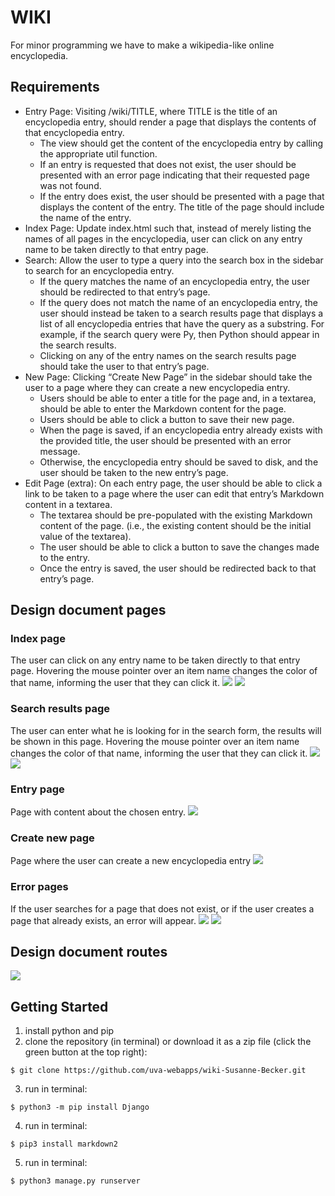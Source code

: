 # WIKI

For minor programming we have to make a wikipedia-like online encyclopedia.

## Requirements

* Entry Page: Visiting /wiki/TITLE, where TITLE is the title of an encyclopedia entry, should render a page that displays the contents of that encyclopedia entry.
    * The view should get the content of the encyclopedia entry by calling the appropriate util function.
    * If an entry is requested that does not exist, the user should be presented with an error page indicating that their requested page was not found.
    * If the entry does exist, the user should be presented with a page that displays the content of the entry. The title of the page should include the name of the entry.
* Index Page: Update index.html such that, instead of merely listing the names of all pages in the encyclopedia, user can click on any entry name to be taken directly to that entry page.
* Search: Allow the user to type a query into the search box in the sidebar to search for an encyclopedia entry.
    * If the query matches the name of an encyclopedia entry, the user should be redirected to that entry’s page.
    * If the query does not match the name of an encyclopedia entry, the user should instead be taken to a search results page that displays a list of all encyclopedia entries that have the query as a substring. For example, if the search query were Py, then Python should appear in the search results.
    * Clicking on any of the entry names on the search results page should take the user to that entry’s page.
* New Page: Clicking “Create New Page” in the sidebar should take the user to a page where they can create a new encyclopedia entry.
    * Users should be able to enter a title for the page and, in a textarea, should be able to enter the Markdown content for the page.
    * Users should be able to click a button to save their new page.
    * When the page is saved, if an encyclopedia entry already exists with the provided title, the user should be presented with an error message.
    * Otherwise, the encyclopedia entry should be saved to disk, and the user should be taken to the new entry’s page.
* Edit Page (extra): On each entry page, the user should be able to click a link to be taken to a page where the user can edit that entry’s Markdown content in a textarea.
    * The textarea should be pre-populated with the existing Markdown content of the page. (i.e., the existing content should be the initial value of the textarea).
    * The user should be able to click a button to save the changes made to the entry.
    * Once the entry is saved, the user should be redirected back to that entry’s page.

## Design document pages

### Index page

The user can click on any entry name to be taken directly to that entry page. Hovering the mouse pointer over an item name changes the color of that name, informing the user that they can click it.
<img src = design-images/index.png>
<img src = design-images/index-hover.png>

### Search results page

The user can enter what he is looking for in the search form, the results will be shown in this page. Hovering the mouse pointer over an item name changes the color of that name, informing the user that they can click it.
<img src = design-images/search-results.png>
<img src = design-images/search-results-hover.png>

### Entry page

Page with content about the chosen entry.
<img src = design-images/entrypage.png>

### Create new page

Page where the user can create a new encyclopedia entry
<img src = design-images/new-page.png>

### Error pages

If the user searches for a page that does not exist, or if the user creates a page that already exists, an error will appear.
<img src = design-images/error-page.not.found.png>
<img src = design-images/error-page.already.exist.png>

## Design document routes
<img src = design-images/buttons.png>


## Getting Started

1. install python and pip
2. clone the repository (in terminal) or download it as a zip file (click the green button at the top right):
```
$ git clone https://github.com/uva-webapps/wiki-Susanne-Becker.git
```
3. run in terminal:
```
$ python3 -m pip install Django
```
4. run in terminal:
```
$ pip3 install markdown2
```
5. run in terminal: 
```
$ python3 manage.py runserver
```
